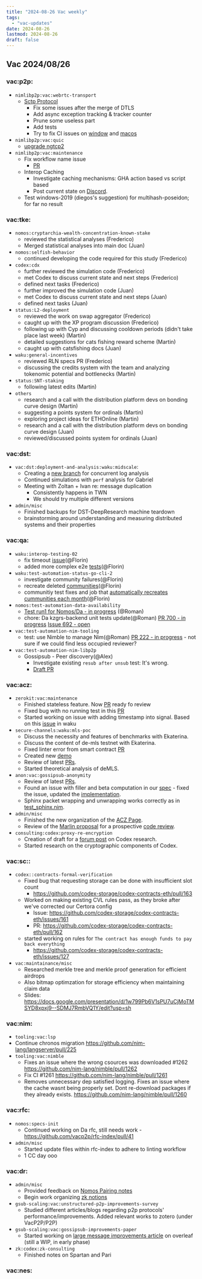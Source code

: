 ```yaml
---
title: "2024-08-26 Vac weekly"
tags:
  - "vac-updates"
date: 2024-08-26
lastmod: 2024-08-26
draft: false
---
```


## Vac 2024/08/26

### vac:p2p:
- `nimlibp2p:vac:webrtc-transport`
  - [Sctp Protocol](https://github.com/vacp2p/nim-webrtc/pull/11)
    - Fix some issues after the merge of DTLS
    - Add async exception tracking & tracker counter
    - Prune some useless part
    - Add tests
    - Try to fix CI issues on [window](https://github.com/vacp2p/nim-webrtc/actions/runs/10524542688/job/29161498589) and [macos](https://github.com/vacp2p/nim-webrtc/actions/runs/10524542688/job/29161498114)
- `nimlibp2p:vac:quic`
    - [upgrade ngtcp2](https://github.com/vacp2p/nim-quic/pull/45)
- `nimlibp2p:vac:maintenance`
    - Fix workflow name issue
        - [PR](https://github.com/vacp2p/nim-libp2p/pull/1182)
    - Interop Caching
        - Investigate caching mechanisms: GHA action based vs script based
        - Post current state on [Discord](https://discord.com/channels/864066763682218004/1275460455732875408/1276218932822540430).
    - Test windows-2019 (diegos's suggestion) for multihash-poseidon; for far no result

### vac:tke:
- `nomos:cryptarchia-wealth-concentration-known-stake`
  - reviewed the statistical analyses (Frederico)
  - Merged statistical analyses into main doc (Juan)
- `nomos:selfish-behavior`
  - continued developing the code required for this study (Frederico)
- `codex:cdx`
  - further reviewed the simulation code (Frederico)
  - met Codex to discuss current state and next steps (Frederico)
  - defined next tasks (Frederico)
  - further improved the simulation code (Juan)
  - met Codex to discuss current state and next steps (Juan)
  - defined next tasks (Juan)
- `status:L2-deployment`
  - reviewed the work on swap aggregator (Frederico)
  - caught up with the XP program discussion (Frederico)
  - following up with Cyp and discussing cooldown periods (didn't take place last week) (Martin)
  - detailed suggestions for cats fishing reward scheme (Martin)
  - caught up with catsfishing docs (Juan)
- `waku:general-incentives`
  - reviewed RLN specs PR (Frederico)
  - discussing the credits system with the team and analyzing tokenomic potential and bottlenecks (Martin)
- `status:SNT-staking`
  - following latest edits (Martin)
- `others`
  - research and a call with the distribution platform devs on bonding curve design (Martin)
  - suggesting a points system for ordinals (Martin)
  - exploring project ideas for ETHOnline (Martin)
  - research and a call with the distribution platform devs on bonding curve design (Juan)
  - reviewed/discussed points system for ordinals (Juan)

### vac:dst:
- `vac:dst:deployment-and-analysis:waku:midscale`:
    - Creating a [new branch](https://github.com/vacp2p/10ksim/commits/Alberto/victoria_optimization/) for concurrent log analysis
    - Continued simulations with `perf` analysis for Gabriel
    - Meeting with Zoltan + Ivan re: message duplication
        - Consistently happens in TWN
        - We should try multiple different versions
- `admin/misc`
    - Finished backups for DST-DeepResearch machine teardown
    - brainstorming around understanding and measuring distributed systems and their properties

### vac:qa:
- `waku:interop-testing-02`
	- fix timeout [issue](https://github.com/waku-org/waku-interop-tests/pull/66)(@Florin)
	- added more complex e2e [tests](https://github.com/waku-org/waku-interop-tests/pull/65)(@Florin)
- `waku:test-automation-status-go-cli-2`
	- investigate community failures(@Florin)
	- recreate deleted [communities](https://github.com/status-im/status-cli-tests/pull/7)(@Florin)
	- communitiy test fixes and job that [automatically recreates cummunities each month](https://github.com/status-im/status-cli-tests/pull/9)(@Florin)
- `nomos:test-automation-data-availability`
    - [Test run1 for Nomos/Da - in progress](https://www.notion.so/DA-Test-Plan-Run1-084243a3256c47ae9eee1cfd46fd469b) (@Roman)
    - chore: Da kzgrs-backend unit tests update(@Roman)
      [PR 700 - in progress](https://github.com/logos-co/nomos-node/pull/700)
      [Issue 692 - open](https://github.com/logos-co/nomos-node/issues/692)
- `vac:test-automation-nim-tooling`
    - test: use Nimble to manage Nim(@Roman)
    [PR 222 - in progress](https://github.com/status-im/nim-stew/pull/222) - not sure if we could find less occupied reviewer?
- `vac:test-automation-nim-libp2p`
    - Gossipsub - Peer discovery(@Alex)
        - Investigate existing `resub after unsub` test: It's wrong.
        - [Draft PR](https://github.com/vacp2p/nim-libp2p/pull/1168)

### vac:acz:
- `zerokit:vac:maintenance`
    - Finished stateless feature. Now [PR](https://github.com/vacp2p/zerokit/pull/265) ready fo review
    - Fixed bug with no running test in this [PR](https://github.com/vacp2p/zerokit/pull/264)
    - Started working on issue with adding timestamp into signal.  Based on this [issue](https://github.com/waku-org/nwaku/issues/2972) in waku
- `secure-channels:waku:mls-poc`
    - Discuss the necessity and features of benchmarks with Ekaterina.
	- Discuss the content of de-mls testnet with Ekaterina.
    - Fixed linter error from smart contract [PR](https://github.com/vacp2p/de-mls/pull/28)
    - Created new [demo](https://drive.google.com/file/d/1Nr1HcDu3PxJHYjkrpSeoPpauoKW-xdxu/view?usp=sharing)
    - Review of latest [PRs](https://github.com/vacp2p/rfc-index/pull/84/files).
    - Started theoretical analysis of deMLS.
- `anon:vac:gossipsub-anonymity`
    - Review of latest [PRs](https://github.com/vacp2p/rfc-index/pull/85/files).
    - Found an issue with filler and beta computation in our [spec](https://github.com/vacp2p/rfc-index/pull/85/commits/c1c9303b37e1fb1596a6996a59101bb79042f296) - fixed the issue, updated the [implementation](https://github.com/vacp2p/mix/commit/ef4eb8b28b1df0cce1e4b16e073cae00bd38fce9).
    - Sphinx packet wrapping and unwrapping works correctly as in [test_sphinx.nim](https://github.com/vacp2p/mix/blob/main/tests/test_sphinx.nim).
- `admin/misc`
    - Finished the new organization of the [ACZ Page](https://www.notion.so/Applied-Cryptography-ZK-870520f131954b90b1837ec4749f890f).
    - Review of the [Marlin proposal](https://eprint.iacr.org/2019/1047) for a prospective [code review](https://crates.io/crates/ark-poly-commit).
- `consulting:codex:proxy-re-encryption`
    - Creation of draft for a [forum post](https://www.notion.so/Forum-post-on-Plausible-Deniability-9f6b1216b44546da853fb2bc0fd59be6) on Codex research.
    - Started research on the cryptographic components of Codex.

### vac:sc::
- `codex::contracts-formal-verification`
    - Fixed bug that requesting storage can be done with insufficient slot count
        - https://github.com/codex-storage/codex-contracts-eth/pull/163
    - Worked on making existing CVL rules pass, as they broke after we've corrected our Certora config
        - Issue: https://github.com/codex-storage/codex-contracts-eth/issues/161
        - PR: https://github.com/codex-storage/codex-contracts-eth/pull/162
    - started working on rules for `The contract has enough funds to pay back everything` 
        - https://github.com/codex-storage/codex-contracts-eth/issues/127
- `vac:maintainance/misc`
    - Researched merkle tree and merkle proof generation for efficient airdrops
    - Also bitmap optimzation for storage efficiency when maintaining claim data
    - Slides: https://docs.google.com/presentation/d/1w799Pb6V1sPU7uCjMoTMSYD8xpxj9--SDMJ7RmbVQ1Y/edit?usp=sh

### vac:nim:
- `tooling:vac:lsp`
 - Continue chronos migration
   https://github.com/nim-lang/langserver/pull/225
- `tooling:vac:nimble`
	- Fixes an issue where the wrong csources was downloaded #1262 https://github.com/nim-lang/nimble/pull/1262
  - Fix CI #1261
https://github.com/nim-lang/nimble/pull/1261
  - Removes unnecessary dep satisfied logging. Fixes an issue where the cache wasnt being properly set. Dont re-download packages if they already exists. https://github.com/nim-lang/nimble/pull/1260

### vac:rfc:
- `nomos:specs-init`
    - Continued working on Da rfc, still needs work - https://github.com/vacp2p/rfc-index/pull/41
- `admin/misc`
    - Started update files within rfc-index to adhere to linting workflow
    - 1 CC day ooo

### vac:dr:
- `admin/misc`
    - Provided feedback on [Nomos Pairing notes](https://www.notion.so/Pairing-Details-b18f5eca8dea4f26ab80698214cafdd7)
    - Begin work organizing [zk notions](https://www.notion.so/Zero-Knowledge-Proofs-7fe978ddebb3458895e9887c67ec11fd)
- `gsub-scaling:vac:unstructured-p2p-improvements-survey`
  - Studied different articles/blogs regarding p2p protocols' performance/improvements. Added relevant works to zotero (under VacP2P/P2P)
- `gsub-scaling:vac:gossipsub-improvements-paper`
  - Started working on [large message improvements article](https://www.overleaf.com/project/65c91200e9dbfb3cafb6edaf) on overleaf (still a WIP, in early phase) 
- `zk:codex:zk-consulting`
    - Finished notes on Spartan and Pari

### vac:nes:

